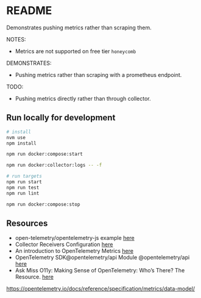 # README

Demonstrates pushing metrics rather than scraping them.  

NOTES:

* Metrics are not supported on free tier `honeycomb`  

DEMONSTRATES:

* Pushing metrics rather than scraping with a prometheus endpoint.  

TODO:

* Pushing metrics directly rather than through collector.

## Run locally for development

```sh
# install
nvm use
npm install

npm run docker:compose:start    

npm run docker:collector:logs -- -f

# run targets
npm run start
npm run test
npm run lint

npm run docker:compose:stop   
```


## Resources

* open-telemetry/opentelemetry-js example [here](https://github.com/open-telemetry/opentelemetry-js/blob/main/examples/opentelemetry-web/examples/metrics/index.js)
* Collector Receivers Configuration [here](https://opentelemetry.io/docs/collector/configuration/#receivers)
* An introduction to OpenTelemetry Metrics [here](https://signoz.io/blog/introduction-to-opentelemetry-metrics/)  
* OpenTelemetry SDK@opentelemetry/api Module @opentelemetry/api [here](https://open-telemetry.github.io/opentelemetry-js/modules/_opentelemetry_api.html)  
* Ask Miss O11y: Making Sense of OpenTelemetry: Who’s There? The Resource. [here](https://www.honeycomb.io/blog/ask-miss-o11y-otel-resource)  


https://opentelemetry.io/docs/reference/specification/metrics/data-model/
